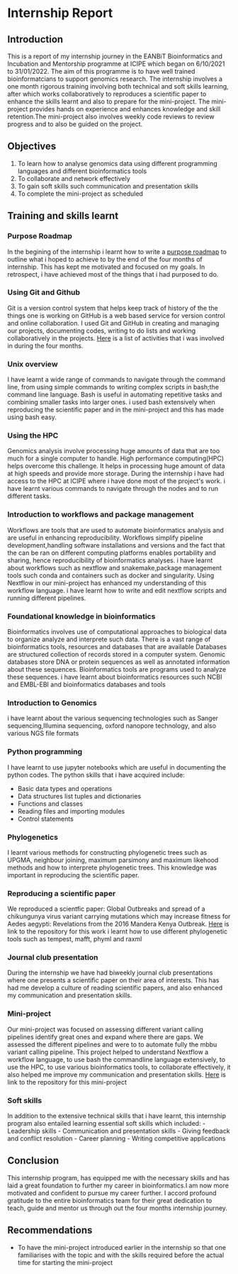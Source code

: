 # Internship Report
## Introduction 
This is a report of my internship journey in the EANBiT Bioinformatics and Incubation and Mentorship programme at ICIPE which began on 6/10/2021 to 31/01/2022. The aim of this programme is to have well trained bioinformatcians to support genomics research. The internship involves a one month rigorous training involving both technical and soft skills learning, after which works collaboratively to reproduces a scientific paper to enhance the skills learnt and also to prepare for the mini-project. The mini-project provides hands on experience and enhances knowledge and skill retention.The mini-project also involves weekly code reviews to review progress and to also be guided on the project.

## Objectives
1. To learn how to analyse genomics data using different programming languages and different bioinformatics tools
2. To collaborate and network effectively
3. To gain soft skills such communication and presentation skills
4. To complete the mini-project as scheduled




## Training and skills learnt
 ### Purpose Roadmap 
In the begining of the internship i learnt how to write a [purpose roadmap](https://github.com/Wangari-Joyce/Joyce_bioinformatics_internship/issues/4) to outline what i hoped to achieve to by the end of the four months of internship. This has kept me motivated and  focused on my goals. In retrospect, i have achieved most of the things that i had purposed to do.



 ### Using Git and Github
Git is a version control system that helps keep track of history of the the things one is working on
GitHub is a web based service for version control and online collaboration.
I used Git and GitHub in creating and managing our projects, documenting codes, writing to do lists and working collaboratively in the projects. [Here](https://github.com/Wangari-Joyce/Joyce_bioinformatics_internship/projects/3?fullscreen=true) is a list of activities that i was involved in during the four months.



### Unix overview
I have learnt a wide range of commands to navigate through the command line, from using simple commands to writing complex scripts in bash;the command line language.
Bash is useful in automating repetitive tasks and combining smaller tasks into larger ones.
i used bash extensively when reproducing the scientific paper and in the mini-project and this has made using bash easy.

### Using the HPC
Genomics analysis involve processing huge amounts of data that are too much for a single computer to handle. High performance computing(HPC) helps overcome this challenge. It helps in processing huge amount of data at high speeds and provide more storage.
During the internship i have had access to the HPC at ICIPE where i have done most of the project's work.
i have learnt various commands to navigate through the nodes and to run different tasks.



### Introduction to workflows and package management
Workflows are tools that are used to automate bioinformatics analysis and  are useful in enhancing reproducibility.
Workflows simplify pipeline development,handling software installations and versions and the fact that the can be ran on different computing platforms enables portability and sharing, hence reproducibility of bioinformatics analyses.
i have learnt about workflows such as nextflow and snakemake,package management tools such conda and containers such as docker and singularity.
Using Nextflow in our mini-project has enhanced my understanding of this workflow language. i have learnt how to write and edit nextflow scripts and running different pipelines. 

 
### Foundational knowledge in bioinformatics
Bioinformatics involves use of computational approaches to biological data to organize analyze and interprete such data. There is a vast range of bioinformatics tools, resources and databases that are available
Databases are structured collection of records stored in a computer system. Genomic databases store DNA or protein sequences as well as annotated information about these sequences.
Bioinformatics tools are programs used to analyze these sequences.
i have learnt about bioinformatics resources such NCBI and EMBL-EBI and bioinformatics databases and tools 

### Introduction to Genomics
i have learnt about the various sequencing technologies such as Sanger sequencing,Illumina sequencing, oxford nanopore technology, and also various NGS file formats



### Python programming
I have learnt to use jupyter notebooks which are useful in documenting the python codes.
The python skills that i have acquired include:
- Basic data types and operations
- Data structures list tuples and dictionaries
- Functions and classes 
- Reading files and importing modules
- Control statements



### Phylogenetics
I learnt various methods for constructing phylogenetic trees such as UPGMA, neighbour joining, maximum parsimony and maximum likehood methods and how to interprete phylogenetic trees. This knowledge was important in reproducing the scientific paper.

### Reproducing a scientific paper
We reproduced a scientfic paper: Global Outbreaks and spread of a chikungunya virus variant carrying mutations which may increase fitness for Aedes aegypti: Revelations from the 2016 Mandera Kenya Outbreak. 
[Here](https://github.com/Wangari-Joyce/CHIKV_PROJECT) is link to the repository for this work
i learnt how to use different phylogenetic tools such as tempest, mafft, phyml and raxml

### Journal club presentation
During the internship we have had biweekly journal club presentations where one presents a scientific paper on their area of interests.
This has had me develop a culture of reading scientific papers, and also enhanced my communication and presentation skills.

### Mini-project
Our mini-project was focused on assessing different variant calling pipelines identify great ones and expand where there are gaps.
We assessed the different pipelines and were to to automate fully the mbbu variant calling pipeline.
This project helped to understand Nextflow a workflow language, to use bash the commandline language extensively, to use the HPC, to use various bioinformatics tools, to collaborate effectively, it also helped me improve my communication and presentation skills.
[Here](https://github.com/mbbu/Assessing-Variant-Calling-Pipelines) is link to the repository for this mini-project


### Soft skills 
In addition to the extensive technical skills that i have learnt, this internship program also entailed learning essential soft skills which included:
    - Leadership skills
    - Communication and presentation  skills
    - Giving feedback and conflict resolution 
    - Career planning 
    - Writing competitive applications
 
 ## Conclusion
 This internship program, has equipped me with  the necessary skills and has laid a great foundation to further my career in bioinformatics.I am now more motivated and confident to pursue my career further.
 I accord profound gratitude to the entire bioinformatics team for their great dedication to teach, guide and mentor us through out the four months internship journey.
 
 ## Recommendations
 - To have the mini-project introduced earlier in the internship so that one familiarises with the topic and with the skills required before the actual time for starting the mini-project

